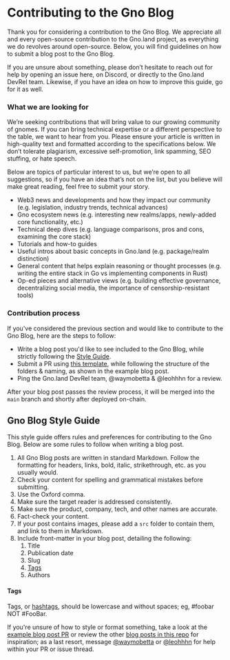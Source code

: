 # Contributing to the Gno Blog

Thank you for considering a contribution to the Gno Blog. We appreciate all and every open-source contribution to the Gno.land project, as everything we do revolves around open-source. 
Below, you will find guidelines on how to submit a blog post to the Gno Blog.

If you are unsure about something, please don’t hesitate to reach out for help by opening an issue here, on Discord, or directly to the Gno.land DevRel team.
Likewise, if you have an idea on how to improve this guide, go for it as well.

### What we are looking for
We’re seeking contributions that will bring value to our growing community of gnomes. If you can bring technical expertise or a different perspective to the table, we want to hear from you. Please ensure your article is written in high-quality text and formatted according to the specifications below. We don’t tolerate plagiarism, excessive self-promotion, link spamming, SEO stuffing, or hate speech.  

Below are topics of particular interest to us, but we’re open to all suggestions, so if you have an idea that’s not on the list, but you believe will make great reading, feel free to submit your story.

- Web3 news and developments and how they impact our community (e.g. legislation, industry trends, technical advances)
- Gno ecosystem news (e.g. interesting new realms/apps, newly-added core functionality, etc.)
- Technical deep dives (e.g. language comparisons, pros and cons, examining the core stack)
- Tutorials and how-to guides
- Useful intros about basic concepts in Gno.land (e.g. package/realm distinction)
- General content that helps explain reasoning or thought processes (e.g. writing the entire stack in Go vs implementing components in Rust)
- Op-ed pieces and alternative views (e.g. building effective governance, decentralizing social media, the importance of censorship-resistant tools)

### Contribution process

If you've considered the previous section and would like to contribute to the Gno Blog, here are the steps to follow:
- Write a blog post you'd like to see included to the Gno Blog, while strictly following the [Style Guide](#gno-blog-style-guide).
- Submit a PR using [this template](https://github.com/gnolang/blog/pull/35), while following the structure of the folders & naming, as shown in the example blog post.
- Ping the Gno.land DevRel team, @waymobetta & @leohhhn for a review.

After your blog post passes the review process, it will be merged into the `main` branch and shortly after deployed on-chain.

## Gno Blog Style Guide

This style guide offers rules and preferences for contributing to the Gno Blog.
Below are some rules to follow when writing a blog post.

1. All Gno Blog posts are written in standard Markdown. Follow the formatting for headers, links, bold, italic, strikethrough, etc. as you usually would.
2. Check your content for spelling and grammatical mistakes before submitting.
3. Use the Oxford comma.
4. Make sure the target reader is addressed consistently.
5. Make sure the product, company, tech, and other names are accurate.
6. Fact-check your content.
7. If your post contains images, please add a `src` folder to contain them, and link to them in Markdown.
8. Include front-matter in your blog post, detailing the following:
    1. Title
    2. Publication date
    3. Slug
    4. [Tags](#tags)
    5. Authors

#### Tags
Tags, or [hashtags](https://en.wikipedia.org/wiki/Hashtag), should be lowercase and without spaces; eg, #foobar NOT #FooBar.

If you're unsure of how to style or format something, take a look at the [example blog post PR](https://github.com/gnolang/blog/pull/35) or review the other [blog posts in this repo](posts) for inspiration; as a last resort, message [@waymobetta](https://github.com/waymobetta) or [@leohhhn](https://github.com/leohhhn) for help within your PR or issue thread. 
